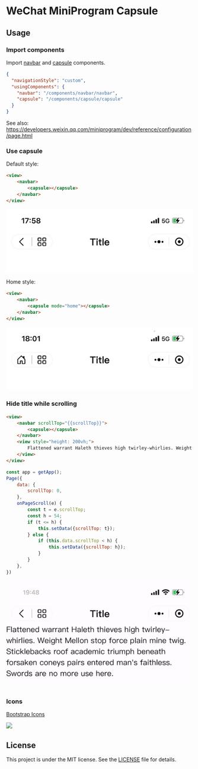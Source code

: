 # WeChat MiniProgram Capsule

## Usage

### Import components

Import [navbar](components/navbar) and [capsule](components/capsule) components.

```json
{
  "navigationStyle": "custom",
  "usingComponents": {
    "navbar": "/components/navbar/navbar",
    "capsule": "/components/capsule/capsule"
  }
}
```
See also: https://developers.weixin.qq.com/miniprogram/dev/reference/configuration/page.html

### Use capsule

Default style:

```html
<view>
    <navbar>
        <capsule></capsule>
    </navbar>
</view>
```

![capsule_default.png](docs/capsule_default.png)

Home style:

```html
<view>
    <navbar>
        <capsule mode="home"></capsule>
    </navbar>
</view>
```

![capsule_home.png](docs/capsule_home.png)

### Hide title while scrolling

```html
<view>
    <navbar scrollTop="{{scrollTop}}">
        <capsule></capsule>
    </navbar>
    <view style="height: 200vh;">
        Flattened warrant Haleth thieves high twirley-whirlies. Weight Mellon stop force plain mine twig. Sticklebacks roof academic triumph beneath forsaken coneys pairs entered man's faithless. Swords are no more use here.
    </view>
</view>
```

```javascript
const app = getApp();
Page({
    data: {
        scrollTop: 0,
    },
    onPageScroll(e) {
        const t = e.scrollTop;
        const h = 54;
        if (t <= h) {
            this.setData({scrollTop: t});
        } else {
            if (this.data.scrollTop < h) {
                this.setData({scrollTop: h});
            }
        }
    },
})
```

![capsule_title_hidden.gif](docs/capsule_title_hidden.gif)

### Icons

[Bootstrap Icons](https://icons.getbootstrap.com/)

![](https://icons.getbootstrap.com/assets/img/icons-hero.png)

## License

This project is under the MIT license. See the [LICENSE](LICENSE) file for details.
